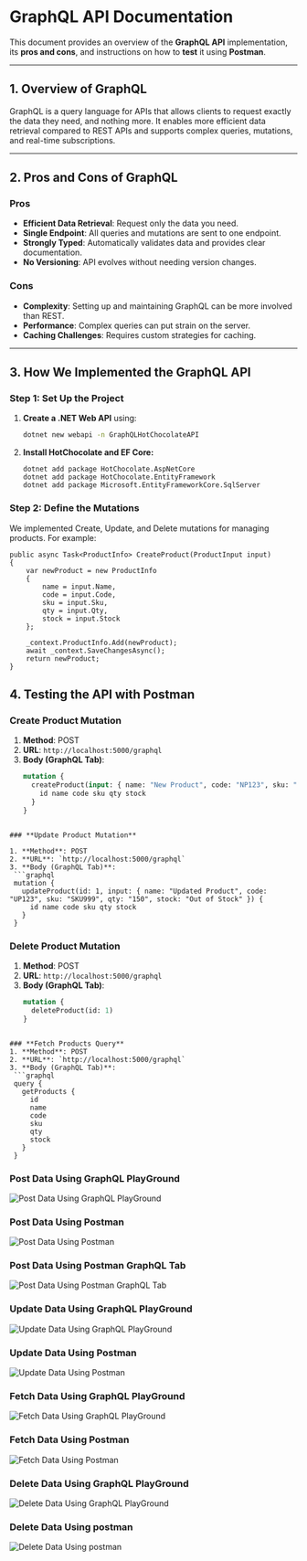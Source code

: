 # GraphQL API Documentation

This document provides an overview of the **GraphQL API** implementation, its **pros and cons**, and instructions on how to **test** it using **Postman**.

---

## 1. Overview of GraphQL

GraphQL is a query language for APIs that allows clients to request exactly the data they need, and nothing more. It enables more efficient data retrieval compared to REST APIs and supports complex queries, mutations, and real-time subscriptions.

---

## 2. Pros and Cons of GraphQL

### **Pros**
- **Efficient Data Retrieval**: Request only the data you need.
- **Single Endpoint**: All queries and mutations are sent to one endpoint.
- **Strongly Typed**: Automatically validates data and provides clear documentation.
- **No Versioning**: API evolves without needing version changes.

### **Cons**
- **Complexity**: Setting up and maintaining GraphQL can be more involved than REST.
- **Performance**: Complex queries can put strain on the server.
- **Caching Challenges**: Requires custom strategies for caching.

---

## 3. How We Implemented the GraphQL API

### **Step 1: Set Up the Project**

1. **Create a .NET Web API** using:
   ```bash
   dotnet new webapi -n GraphQLHotChocolateAPI
   ```
2. **Install HotChocolate and EF Core:**
   ```
   dotnet add package HotChocolate.AspNetCore
   dotnet add package HotChocolate.EntityFramework
   dotnet add package Microsoft.EntityFrameworkCore.SqlServer
   ```

### **Step 2: Define the Mutations**
We implemented Create, Update, and Delete mutations for managing products. For example:
```
public async Task<ProductInfo> CreateProduct(ProductInput input)
{
    var newProduct = new ProductInfo
    {
        name = input.Name,
        code = input.Code,
        sku = input.Sku,
        qty = input.Qty,
        stock = input.Stock
    };

    _context.ProductInfo.Add(newProduct);
    await _context.SaveChangesAsync();
    return newProduct;
}
```

## 4. Testing the API with Postman

### **Create Product Mutation**

1. **Method**: POST  
2. **URL**: `http://localhost:5000/graphql`  
3. **Body (GraphQL Tab)**:
   ```graphql
   mutation {
     createProduct(input: { name: "New Product", code: "NP123", sku: "SKU001", qty: "100", stock: "In Stock" }) {
       id name code sku qty stock
     }
   }
  ```

### **Update Product Mutation**

1. **Method**: POST  
2. **URL**: `http://localhost:5000/graphql`  
3. **Body (GraphQL Tab)**:
   ```graphql
   mutation {
     updateProduct(id: 1, input: { name: "Updated Product", code: "UP123", sku: "SKU999", qty: "150", stock: "Out of Stock" }) {
       id name code sku qty stock
     }
   }
  ```

### **Delete Product Mutation**

1. **Method**: POST  
2. **URL**: `http://localhost:5000/graphql`  
3. **Body (GraphQL Tab)**:
   ```graphql
   mutation {
     deleteProduct(id: 1)
   }
  ```

### **Fetch Products Query**
1. **Method**: POST  
2. **URL**: `http://localhost:5000/graphql`  
3. **Body (GraphQL Tab)**:
   ```graphql
   query {
     getProducts {
       id
       name
       code
       sku
       qty
       stock
     }
   }
   ```





### **Post Data Using GraphQL PlayGround**
![Post Data Using GraphQL PlayGround](https://raw.githubusercontent.com/mehedihasan9339/GraphQLHotChocolateAPI/refs/heads/master/post-data-using-graphql-playground.png)


### **Post Data Using Postman**
![Post Data Using Postman](https://raw.githubusercontent.com/mehedihasan9339/GraphQLHotChocolateAPI/refs/heads/master/post-data-using-graphql-postman.png)


### **Post Data Using Postman GraphQL Tab**
![Post Data Using Postman GraphQL Tab](https://raw.githubusercontent.com/mehedihasan9339/GraphQLHotChocolateAPI/refs/heads/master/post-using%20GraphQL-tab.png)


### **Update Data Using GraphQL PlayGround**
![Update Data Using GraphQL PlayGround](https://raw.githubusercontent.com/mehedihasan9339/GraphQLHotChocolateAPI/refs/heads/master/update-data-graphql-playground.png)


### **Update Data Using Postman**
![Update Data Using Postman](https://raw.githubusercontent.com/mehedihasan9339/GraphQLHotChocolateAPI/refs/heads/master/update-data-graphql-postman.png)


### **Fetch Data Using GraphQL PlayGround**
![Fetch Data Using GraphQL PlayGround](https://raw.githubusercontent.com/mehedihasan9339/GraphQLHotChocolateAPI/refs/heads/master/fetch-data-graphql-playground.png)


### **Fetch Data Using Postman**
![Fetch Data Using Postman](https://raw.githubusercontent.com/mehedihasan9339/GraphQLHotChocolateAPI/refs/heads/master/fetch-data-graphql-postman.png)


### **Delete Data Using GraphQL PlayGround**
![Delete Data Using GraphQL PlayGround](https://raw.githubusercontent.com/mehedihasan9339/GraphQLHotChocolateAPI/refs/heads/master/delete-data-graphql-playground.png)


### **Delete Data Using postman**
![Delete Data Using postman](https://raw.githubusercontent.com/mehedihasan9339/GraphQLHotChocolateAPI/refs/heads/master/delete-data-graphql-postman.png)



